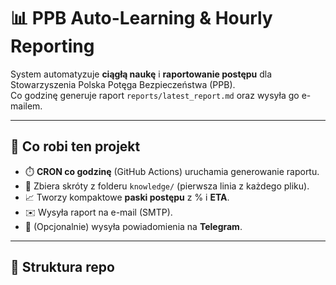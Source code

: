 # 📊 PPB Auto-Learning & Hourly Reporting

System automatyzuje **ciągłą naukę** i **raportowanie postępu** dla Stowarzyszenia Polska Potęga Bezpieczeństwa (PPB).  
Co godzinę generuje raport `reports/latest_report.md` oraz wysyła go e-mailem.

---

## 🚀 Co robi ten projekt
- ⏱️ **CRON co godzinę** (GitHub Actions) uruchamia generowanie raportu.
- 🧠 Zbiera skróty z folderu `knowledge/` (pierwsza linia z każdego pliku).
- 📈 Tworzy kompaktowe **paski postępu** z % i **ETA**.
- ✉️ Wysyła raport na e-mail (SMTP).
- 💬 (Opcjonalnie) wysyła powiadomienia na **Telegram**.

---

## 📂 Struktura repo
